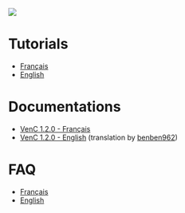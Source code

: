 ![](https://framagit.org/denissalem/VenC/raw/master/doc/logo.png "")

# Tutorials

- [Français](https://framagit.org/denissalem/VenC/blob/master/doc/howtoFR.md)
- [English](https://framagit.org/denissalem/VenC/blob/master/doc/howtoEN.md)

# Documentations

- [VenC 1.2.0 - Français](https://framagit.org/denissalem/VenC/blob/master/doc/FR.md)
- [VenC 1.2.0 - English](https://framagit.org/denissalem/VenC/blob/master/doc/EN.md) (translation by [benben962](https://github.com/benben962))

# FAQ

- [Français](https://framagit.org/denissalem/VenC/blob/master/doc/faqFR.md)
- [English](https://framagit.org/denissalem/VenC/blob/master/doc/faqEN.md)
